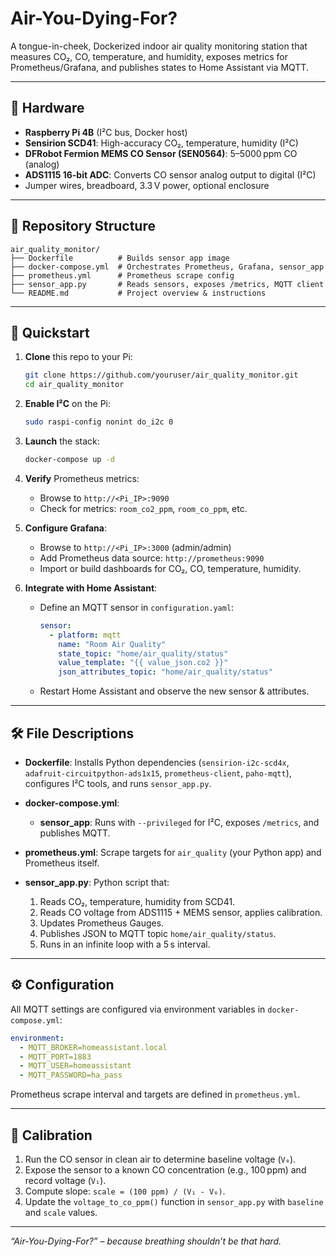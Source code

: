 # Air-You-Dying-For?

A tongue-in-cheek, Dockerized indoor air quality monitoring station that measures CO₂, CO, temperature, and humidity, exposes metrics for Prometheus/Grafana, and publishes states to Home Assistant via MQTT.

---

## 🔧 Hardware

* **Raspberry Pi 4B** (I²C bus, Docker host)
* **Sensirion SCD41**: High-accuracy CO₂, temperature, humidity (I²C)
* **DFRobot Fermion MEMS CO Sensor (SEN0564)**: 5–5000 ppm CO (analog)
* **ADS1115 16-bit ADC**: Converts CO sensor analog output to digital (I²C)
* Jumper wires, breadboard, 3.3 V power, optional enclosure

---

## 📁 Repository Structure

```
air_quality_monitor/
├── Dockerfile          # Builds sensor app image
├── docker-compose.yml  # Orchestrates Prometheus, Grafana, sensor_app
├── prometheus.yml      # Prometheus scrape config
├── sensor_app.py       # Reads sensors, exposes /metrics, MQTT client
└── README.md           # Project overview & instructions
```

---

## 🚀 Quickstart

1. **Clone** this repo to your Pi:

   ```bash
   git clone https://github.com/youruser/air_quality_monitor.git
   cd air_quality_monitor
   ```

2. **Enable I²C** on the Pi:

   ```bash
   sudo raspi-config nonint do_i2c 0
   ```

3. **Launch** the stack:

   ```bash
   docker-compose up -d
   ```

4. **Verify** Prometheus metrics:

   * Browse to `http://<Pi_IP>:9090`
   * Check for metrics: `room_co2_ppm`, `room_co_ppm`, etc.

5. **Configure Grafana**:

   * Browse to `http://<Pi_IP>:3000` (admin/admin)
   * Add Prometheus data source: `http://prometheus:9090`
   * Import or build dashboards for CO₂, CO, temperature, humidity.

6. **Integrate with Home Assistant**:

   * Define an MQTT sensor in `configuration.yaml`:

     ```yaml
     sensor:
       - platform: mqtt
         name: "Room Air Quality"
         state_topic: "home/air_quality/status"
         value_template: "{{ value_json.co2 }}"
         json_attributes_topic: "home/air_quality/status"
     ```
   * Restart Home Assistant and observe the new sensor & attributes.

---

## 🛠️ File Descriptions

* **Dockerfile**: Installs Python dependencies (`sensirion-i2c-scd4x`, `adafruit-circuitpython-ads1x15`, `prometheus-client`, `paho-mqtt`), configures I²C tools, and runs `sensor_app.py`.

* **docker-compose.yml**:

  * **sensor_app**: Runs with `--privileged` for I²C, exposes `/metrics`, and publishes MQTT.

* **prometheus.yml**: Scrape targets for `air_quality` (your Python app) and Prometheus itself.

* **sensor_app.py**: Python script that:

  1. Reads CO₂, temperature, humidity from SCD41.
  2. Reads CO voltage from ADS1115 + MEMS sensor, applies calibration.
  3. Updates Prometheus Gauges.
  4. Publishes JSON to MQTT topic `home/air_quality/status`.
  5. Runs in an infinite loop with a 5 s interval.

---

## ⚙️ Configuration

All MQTT settings are configured via environment variables in `docker-compose.yml`:

```yaml
environment:
  - MQTT_BROKER=homeassistant.local
  - MQTT_PORT=1883
  - MQTT_USER=homeassistant
  - MQTT_PASSWORD=ha_pass
```

Prometheus scrape interval and targets are defined in `prometheus.yml`.

---

## 🧪 Calibration

1. Run the CO sensor in clean air to determine baseline voltage (`V₀`).
2. Expose the sensor to a known CO concentration (e.g., 100 ppm) and record voltage (`V₁`).
3. Compute slope: `scale = (100 ppm) / (V₁ - V₀)`.
4. Update the `voltage_to_co_ppm()` function in `sensor_app.py` with `baseline` and `scale` values.

---


*“Air-You-Dying-For?” – because breathing shouldn’t be that hard.*

